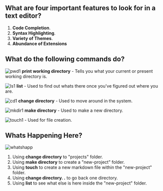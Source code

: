 ## What are four important features to look for in a text editor?
1. **Code Completion**.
2. **Syntax Highlighting**.
3. **Variety of Themes**.
4. **Abundance of Extensions**

## What do the following commands do?
![pwd1](https://user-images.githubusercontent.com/122385052/220237227-8e039973-d660-4bed-969f-632298254192.png)
**print working directory** - Tells you what your current or present working directory is.

![ls1](https://user-images.githubusercontent.com/122385052/220237221-cda53406-b483-4770-9ccf-d3085e655562.png)
**list** - Used to find out whats there once you've figured out where you are.

![cd1](https://user-images.githubusercontent.com/122385052/220237219-017e4099-17e8-444b-95ba-5f272378be84.png)
**change directory** - Used to move around in the system.

![mkdir1](https://user-images.githubusercontent.com/122385052/220237222-e6fdc35d-b736-4c20-8fb3-4ead923d9855.png)
**make directory** - Used to make a new directory.

![touch1](https://user-images.githubusercontent.com/122385052/220237229-0ee4f66d-6234-47c3-a24a-18e84829b69f.png) - Used for file creation.

## Whats Happening Here?

![whatshapp](https://user-images.githubusercontent.com/122385052/220239120-bff716f6-5739-42e6-a8eb-6c49c36124de.png)
1. Using **change directory** to "projects" folder.
2. Using **make directory** to create a "new-project" folder.
3. Using **touch** to create a new markdown file within the "new-project" folder.
4. Using **change directory. .** to go back one directory.
5. Using **list** to see what else is here inside the "new-project" folder.


